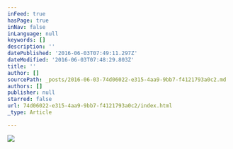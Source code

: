 ```yaml
---
inFeed: true
hasPage: true
inNav: false
inLanguage: null
keywords: []
description: ''
datePublished: '2016-06-03T07:49:11.297Z'
dateModified: '2016-06-03T07:48:29.803Z'
title: ''
author: []
sourcePath: _posts/2016-06-03-74d06022-e315-4aa9-9bb7-f4121793a0c2.md
authors: []
publisher: null
starred: false
url: 74d06022-e315-4aa9-9bb7-f4121793a0c2/index.html
_type: Article

---
```

![](https://the-grid-user-content.s3-us-west-2.amazonaws.com/90f42a0b-568d-4bb3-9fec-2d0cfc72e008.png)